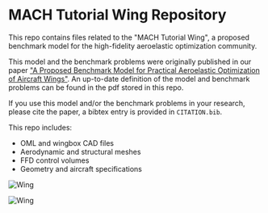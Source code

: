 # MACH Tutorial Wing Repository

This repo contains files related to the "MACH Tutorial Wing", a proposed benchmark model for the high-fidelity aeroelastic optimization community.

This model and the benchmark problems were originally published in our paper ["A Proposed Benchmark Model for Practical Aeroelastic Optimization of Aircraft Wings"](https://www.researchgate.net/publication/377154425_A_Proposed_Benchmark_Model_for_Practical_Aeroelastic_Optimization_of_Aircraft_Wings).
An up-to-date definition of the model and benchmark problems can be found in the pdf stored in this repo.

If you use this model and/or the benchmark problems in your research, please cite the paper, a bibtex entry is provided in `CITATION.bib`.

This repo includes:

- OML and wingbox CAD files
- Aerodynamic and structural meshes
- FFD control volumes
- Geometry and aircraft specifications

![Wing](./images/BoundaryConditions.png)


![Wing](./images/EyeCandy.png)
